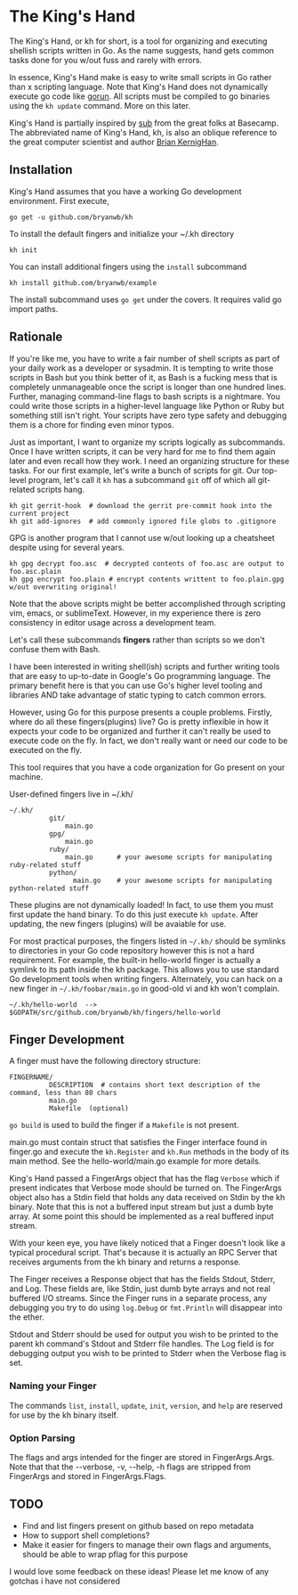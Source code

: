 # The King's Hand

The King's Hand, or kh for short, is a tool for organizing and executing
shellish scripts written in Go.  As the name suggests, hand gets common tasks
done for you w/out fuss and rarely with errors.

In essence, King's Hand make is easy to write small scripts in Go rather
than x scripting language. Note that King's Hand does not dynamically
execute go code like [gorun](https://wiki.ubuntu.com/gorun). All scripts
must be compiled to go binaries using the `kh update` command. More on this
later.

King's Hand is partially inspired by [sub](https://signalvnoise.com/posts/3264-automating-with-convention-introducing-sub)
from the great folks at Basecamp. The abbreviated name of King's Hand, kh,
is also an oblique reference to the great computer scientist and author
[Brian KernigHan](https://en.wikipedia.org/wiki/Brian_Kernighan).

## Installation

King's Hand assumes that you have a working Go development environment. First
execute,

```
go get -u github.com/bryanwb/kh
```

To install the default fingers and initialize your ~/.kh directory

```
kh init
```

You can install additional fingers using the `install` subcommand

```
kh install github.com/bryanwb/example
```

The install subcommand uses `go get` under the covers. It requires valid
go import paths.

## Rationale

If you're like me, you have to write a fair number of shell scripts as part of
your daily work as a developer or sysadmin.  It is tempting to write those
scripts in Bash but you think better of it, as Bash is a fucking mess that is
completely unmanageable once the script is longer than one hundred
lines. Further, managing command-line flags to bash scripts is a nightmare. You
could write those scripts in a higher-level language like Python or Ruby but
something still isn't right.  Your scripts have zero type safety and debugging
them is a chore for finding even minor typos.

Just as important, I want to organize my scripts logically as subcommands. Once
I have written scripts, it can be very hard for me to find them again later and
even recall how they work. I need an organizing structure for these tasks.
For our first example, let's write a bunch of scripts for git. Our top-level
program, let's call it `kh` has a subcommand `git` off of which all git-related
scripts hang.

```
kh git gerrit-hook  # download the gerrit pre-commit hook into the current project
kh git add-ignores  # add commonly ignored file globs to .gitignore
```

GPG is another program that I cannot use w/out looking up a cheatsheet despite using for several years.

```
kh gpg decrypt foo.asc  # decrypted contents of foo.asc are output to foo.asc.plain
kh gpg encrypt foo.plain # encrypt contents writtent to foo.plain.gpg w/out overwriting original!
```

Note that the above scripts might be better accomplished through scripting vim,
emacs, or sublimeText. However, in my experience there is zero consistency in
editor usage across a development team.

Let's call these subcommands **fingers** rather than scripts so we don't
confuse them with Bash.

I have been interested in writing shell(ish) scripts and further writing tools
that are easy to up-to-date in Google's Go programming language. The primary
benefit here is that you can use Go's higher level tooling and libraries AND
take advantage of static typing to catch common errors.

However, using Go for this purpose presents a couple problems. Firstly, where
do all these fingers(plugins) live? Go is pretty inflexible in how it expects
your code to be organized and further it can't really be used to execute code
on the fly. In fact, we don't really want or need our code to be executed on
the fly.

This tool requires that you have a code organization for Go present on your
machine.

User-defined fingers live in ~/.kh/

```                          
~/.kh/
          git/
              main.go
          gpg/
              main.go
          ruby/
              main.go      # your awesome scripts for manipulating ruby-related stuff
          python/
                main.go    # your awesome scripts for manipulating python-related stuff 
```

These plugins are not dynamically loaded! In fact, to use them you must first
update the hand binary. To do this just execute `kh update`. After updating, the
new fingers (plugins) will be avaiable for use.

For most practical purposes, the fingers listed in `~/.kh/` should be symlinks
to directories in your Go code repository however this is not a hard
requirement. For example, the built-in hello-world finger is actually a symlink
to its path inside the kh package. This allows you to use standard Go development
tools when writing fingers. Alternately, you can hack on a new finger in `~/.kh/foobar/main.go`
in good-old vi and kh won't complain.

```
~/.kh/hello-world  --> $GOPATH/src/github.com/bryanwb/kh/fingers/hello-world
```


## Finger Development

A finger must have the following directory structure:

```
FINGERNAME/
          DESCRIPTION  # contains short text description of the command, less than 80 chars
          main.go
          Makefile  (optional)
```
          
`go build` is used to build the finger if a `Makefile` is not present.

main.go must contain struct that satisfies the Finger interface found in
finger.go and execute the `kh.Register` and `kh.Run` methods in the body of its
main method. See the hello-world/main.go example for more details.

King's Hand passed a FingerArgs object that has the flag `Verbose` which if
present indicates that Verbose mode should be turned on. The FingerArgs object
also has a Stdin field that holds any data received on Stdin by the kh
binary. Note that this is not a buffered input stream but just a dumb byte
array. At some point this should be implemented as a real buffered input stream.

With your keen eye, you have likely noticed that a Finger doesn't look like a
typical procedural script.  That's because it is actually an RPC Server that
receives arguments from the kh binary and returns a response.

The Finger receives a Response object that has the fields Stdout, Stderr, and
Log. These fields are, like Stdin, just dumb byte arrays and not real buffered
I/O streams. Since the Finger runs in a separate process, any debugging you try
to do using `log.Debug` or `fmt.Println` will disappear into the ether.

Stdout and Stderr should be used for output you wish to be printed to the
parent kh command's Stdout and Stderr file handles. The Log field is for debugging
output you wish to be printed to Stderr when the Verbose flag is set.

### Naming your Finger

The commands `list`, `install`, `update`, `init`, `version`, and `help` are
reserved for use by the kh binary itself.

### Option Parsing

The flags and args intended for the finger are stored in FingerArgs.Args. Note that that the --verbose, -v, --help, -h
flags are stripped from FingerArgs and stored in FingerArgs.Flags.

## TODO

* Find and list fingers present on github based on repo metadata
* How to support shell completions?
* Make it easier for fingers to manage their own flags and arguments, should be able to wrap pflag for this purpose

I would love some feedback on these ideas! Please let me know of any gotchas i have not considered
